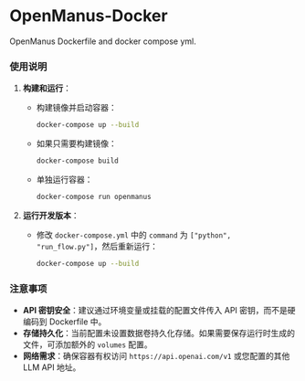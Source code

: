 # OpenManus-Docker
OpenManus Dockerfile and docker compose yml.



### 使用说明

1. **构建和运行**：
   - 构建镜像并启动容器：
     ```bash
     docker-compose up --build
     ```
   - 如果只需要构建镜像：
     ```bash
     docker-compose build
     ```
   - 单独运行容器：
     ```bash
     docker-compose run openmanus
     ```


2. **运行开发版本**：
   - 修改 `docker-compose.yml` 中的 `command` 为 `["python", "run_flow.py"]`，然后重新运行：
     ```bash
     docker-compose up --build
     ```

### 注意事项
- **API 密钥安全**：建议通过环境变量或挂载的配置文件传入 API 密钥，而不是硬编码到 Dockerfile 中。
- **存储持久化**：当前配置未设置数据卷持久化存储。如果需要保存运行时生成的文件，可添加额外的 `volumes` 配置。
- **网络需求**：确保容器有权访问 `https://api.openai.com/v1` 或您配置的其他 LLM API 地址。

